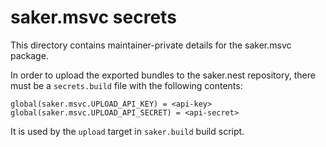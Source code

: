 # saker.msvc secrets

This directory contains maintainer-private details for the saker.msvc package.

In order to upload the exported bundles to the saker.nest repository, there must be a `secrets.build` file with the following contents:

```
global(saker.msvc.UPLOAD_API_KEY) = <api-key>
global(saker.msvc.UPLOAD_API_SECRET) = <api-secret>
```

It is used by the `upload` target in `saker.build` build script.
